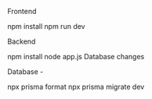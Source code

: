 Frontend

npm install
npm run dev


Backend

npm install
node app.js
Database changes

Database - 

npx prisma format
npx prisma migrate dev
